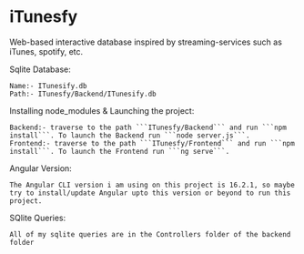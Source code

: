 # iTunesfy

Web-based interactive database inspired by streaming-services such as iTunes, spotify, etc.

Sqlite Database:

    Name:- ITunesify.db
    Path:- ITunesfy/Backend/ITunesify.db

Installing node_modules & Launching the project:

    Backend:- traverse to the path ```ITunesfy/Backend``` and run ```npm install```. To launch the Backend run ```node server.js```.
    Frontend:- traverse to the path ```ITunesfy/Frontend``` and run ```npm install```. To launch the Frontend run ```ng serve```.

Angular Version:

    The Angular CLI version i am using on this project is 16.2.1, so maybe try to install/update Angular upto this version or beyond to run this project.

SQlite Queries:

    All of my sqlite queries are in the Controllers folder of the backend folder




